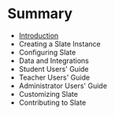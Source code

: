 # Summary

* [Introduction](README.md)
* Creating a Slate Instance
* Configuring Slate
* Data and Integrations
* Student Users' Guide
* Teacher Users' Guide
* Administrator Users' Guide
* Customizing Slate
* Contributing to Slate


